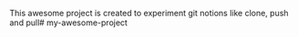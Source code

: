 This awesome project is created to experiment git notions like clone, push and pull# my-awesome-project
